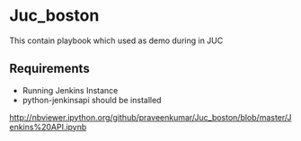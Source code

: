 Juc_boston
==========

This contain playbook which used as demo during in JUC

Requirements
------------

 - Running Jenkins Instance
 - python-jenkinsapi should be installed

 http://nbviewer.ipython.org/github/praveenkumar/Juc_boston/blob/master/Jenkins%20API.ipynb
